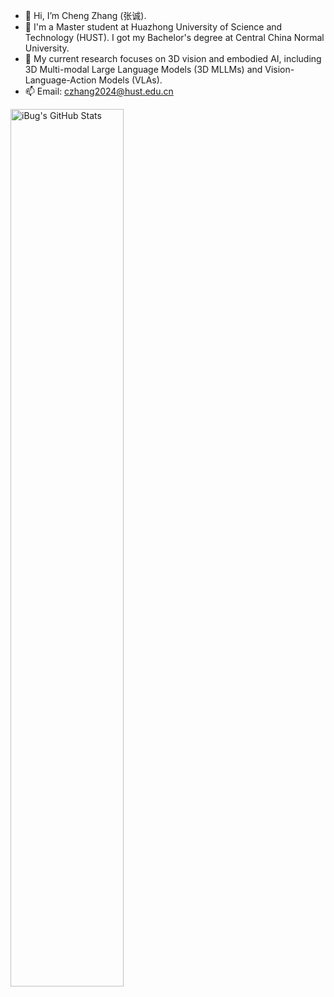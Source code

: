 



- 👋 Hi, I’m Cheng Zhang (张诚).
- 👋 I'm a Master student at Huazhong University of Science and Technology (HUST). I got my Bachelor's degree at Central China Normal University.
- 👀 My current research focuses on 3D vision and embodied AI, including 3D Multi-modal Large Language Models (3D MLLMs) and Vision-Language-Action Models (VLAs). 
- 📫 Email: czhang2024@hust.edu.cn 


<a href="https://github.com/zc2023">
<img
  src="https://github-readme-stats.vercel.app/api?username=zc2023&count_private=true&show_icons=true&icon_color=f3437a&bg_color=30,f2ffe6,e6ffff"
  title="iBug&#039;s GitHub Stats"
  align="central"
  width="60%"
/>
</a>
